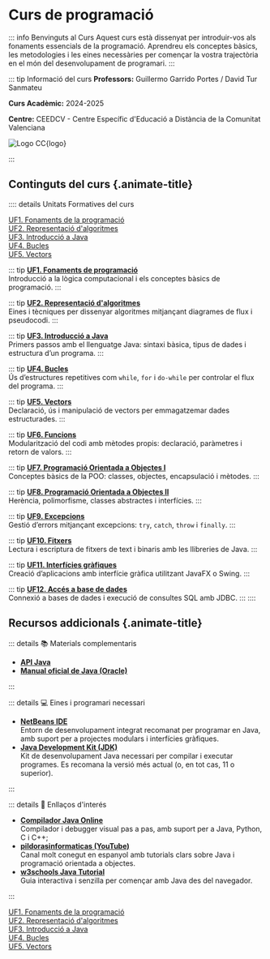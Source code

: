 # Curs de programació

::: info Benvinguts al Curs
Aquest curs està dissenyat per introduir-vos als fonaments essencials de la programació. Aprendreu els conceptes bàsics, les metodologies i les eines necessàries per començar la vostra trajectòria en el món del desenvolupament de programari.
:::

::: tip Informació del curs
**Professors:** Guillermo Garrido Portes / David Tur Sanmateu

**Curs Acadèmic:** 2024-2025

**Centre:** CEEDCV - Centre Específic d'Educació a Distància de la Comunitat Valenciana

![Logo CC](/img/logo-cc.png){logo}

:::

## Continguts del curs {.animate-title}

:::: details Unitats Formatives del curs

<div class="container">
  <a href="https://dts-pro.github.io/UF1/" target="_blank">
    <div class="cursor-box pointer">UF1. Fonaments de la programació</div>
  </a>
  <a href="https://dts-pro.github.io/UF2/" target="_blank">
    <div class="cursor-box pointer">UF2. Representació d'algoritmes</div>
  </a>
  <a href="https://dts-pro.github.io/UF3/" target="_blank">
    <div class="cursor-box pointer">UF3. Introducció a Java</div>
  </a>
  <a href="https://dts-pro.github.io/UF4/" target="_blank">
    <div class="cursor-box pointer">UF4. Bucles</div>
  </a>
  <a href="https://dts-pro.github.io/UF5/" target="_blank">
    <div class="cursor-box pointer">UF5. Vectors</div>
  </a>
</div>


::: tip [**UF1. Fonaments de programació**](https://dts-pro.github.io/UF1/)  
  Introducció a la lògica computacional i els conceptes bàsics de programació.
:::

::: tip [**UF2. Representació d'algoritmes**](https://dts-pro.github.io/UF2/)  
  Eines i tècniques per dissenyar algoritmes mitjançant diagrames de flux i pseudocodi.
:::

::: tip [**UF3. Introducció a Java**](https://dts-pro.github.io/UF3/)  
  Primers passos amb el llenguatge Java: sintaxi bàsica, tipus de dades i estructura d’un programa.
:::

::: tip [**UF4. Bucles**](https://dts-pro.github.io/UF4/)  
  Ús d’estructures repetitives com `while`, `for` i `do-while` per controlar el flux del programa.
:::

::: tip [**UF5. Vectors**](https://dts-pro.github.io/UF5/)  
  Declaració, ús i manipulació de vectors per emmagatzemar dades estructurades.
:::

::: tip [**UF6. Funcions**](https://dts-pro.github.io/UF6/)  
  Modularització del codi amb mètodes propis: declaració, paràmetres i retorn de valors.
:::

::: tip [**UF7. Programació Orientada a Objectes I**](https://dts-pro.github.io/UF7/)  
  Conceptes bàsics de la POO: classes, objectes, encapsulació i mètodes.
:::

::: tip [**UF8. Programació Orientada a Objectes II**](https://dts-pro.github.io/UF8/)  
  Herència, polimorfisme, classes abstractes i interfícies.
:::

::: tip [**UF9. Excepcions**](https://dts-pro.github.io/UF9/)  
  Gestió d’errors mitjançant excepcions: `try`, `catch`, `throw` i `finally`.
:::

::: tip [**UF10. Fitxers**](https://dts-pro.github.io/UF10/)  
  Lectura i escriptura de fitxers de text i binaris amb les llibreries de Java.
:::

::: tip [**UF11. Interfícies gràfiques**](https://dts-pro.github.io/UF11/)  
  Creació d’aplicacions amb interfície gràfica utilitzant JavaFX o Swing.
:::

::: tip [**UF12. Accés a base de dades**](https://dts-pro.github.io/UF12/)  
  Connexió a bases de dades i execució de consultes SQL amb JDBC.
:::
::::

<!--
## Metodologia {.animate-title}

::: tip Aprenentatge Actiu
Aquest curs segueix una metodologia d'aprenentatge actiu, combinant teoria i pràctica:

- 🎯 **Objectius clars** per a cada unitat
- 💡 **Exemples pràctics** i casos d'ús reals
- 🔄 **Exercicis interactius** per reforçar l'aprenentatge
- 📈 **Avaluació contínua** del progrés
:::

-->

## Recursos addicionals {.animate-title}

::: details 📚 Materials complementaris

- [**API Java**](https://docs.oracle.com/javase/8/docs/api/)  
- [**Manual oficial de Java (Oracle)**](https://docs.oracle.com/javase/tutorial/)  

:::

::: details 💻 Eines i programari necessari

- [**NetBeans IDE**](https://netbeans.apache.org/front/main/download/index.html)  
Entorn de desenvolupament integrat recomanat per programar en Java, amb suport per a projectes modulars i interfícies gràfiques.
- [**Java Development Kit (JDK)**](https://www.oracle.com/java/technologies/downloads/)  
Kit de desenvolupament Java necessari per compilar i executar programes. Es recomana la versió més actual (o, en tot cas, 11 o superior).

:::

::: details 🔗 Enllaços d'interés

- [**Compilador Java Online**](https://pythontutor.com/java.html#mode=edit)  
Compilador i debugger visual pas a pas, amb suport per a Java, Python, C i C++;
- [**pildorasinformaticas (YouTube)**](https://www.youtube.com/playlist?list=PLU8oAlHdN5BktAXdEVCLUYzvDyqRQJ2lk)  
Canal molt conegut en espanyol amb tutorials clars sobre Java i programació orientada a objectes.
- [**w3schools Java Tutorial**](https://www.w3schools.com/java/)  
Guia interactiva i senzilla per començar amb Java des del navegador.

:::

<div class="container">
  <a href="https://dts-pro.github.io/UF1/" target="_blank">
    <div class="cursor-box pointer">UF1. Fonaments de la programació</div>
  </a>
  <a href="https://dts-pro.github.io/UF2/" target="_blank">
    <div class="cursor-box pointer">UF2. Representació d'algoritmes</div>
  </a>
  <a href="https://dts-pro.github.io/UF3/" target="_blank">
    <div class="cursor-box pointer">UF3. Introducció a Java</div>
  </a>
  <a href="https://dts-pro.github.io/UF4/" target="_blank">
    <div class="cursor-box pointer">UF4. Bucles</div>
  </a>
  <a href="https://dts-pro.github.io/UF5/" target="_blank">
    <div class="cursor-box pointer">UF5. Vectors</div>
  </a>
</div>